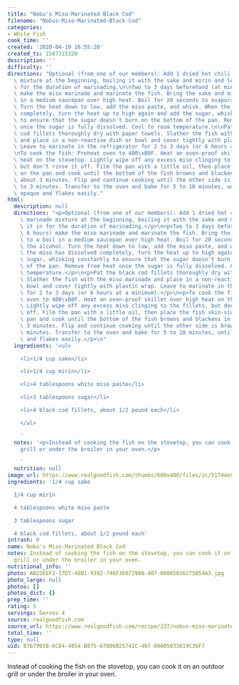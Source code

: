 ```yaml
---
title: "Nobu's Miso-Marinated Black Cod"
filename: "Nobus-Miso-Marinated-Black-Cod"
categories:
- White Fish
cook_time: ''
created: '2020-04-19 16:55:20'
created_ts: 1587315320
description: ''
difficulty: ''
directions: "Optional (from one of our members): Add 1 dried hot chili to the marinade\
  \ mixture at the beginning, boiling it with the sake and mirin and leaving it in\
  \ for the duration of marinading.\n\nTwo to 3 days beforehand (at minimum, 6 hours)\
  \ make the miso marinade and marinate the fish. Bring the sake and mirin to a boil\
  \ in a medium saucepan over high heat. Boil for 20 seconds to evaporate the alcohol.\
  \ Turn the heat down to low, add the miso paste, and whisk. When the miso has dissolved\
  \ completely, turn the heat up to high again and add the sugar, whisking constantly\
  \ to ensure that the sugar doesn't burn on the bottom of the pan. Remove from heat\
  \ once the sugar is fully dissolved. Cool to room temperature.\n\nPat the black\
  \ cod fillets thoroughly dry with paper towels. Slather the fish with the miso marinade\
  \ and place in a non-reactive dish or bowl and cover tightly with plastic wrap.\
  \ Leave to marinate in the refrigerator for 2 to 3 days (or 6 hours at a minimum).\n\
  \nTo cook the fish: Preheat oven to 400\xB0F. Heat an oven-proof skillet over high\
  \ heat on the stovetop. Lightly wipe off any excess miso clinging to the fillets,\
  \ but don't rinse it off. Film the pan with a little oil, then place the fish skin-side-up\
  \ on the pan and cook until the bottom of the fish browns and blackens in spots,\
  \ about 3 minutes. Flip and continue cooking until the other side is browned, 2\
  \ to 3 minutes. Transfer to the oven and bake for 5 to 10 minutes, until fish is\
  \ opaque and flakes easily."
html:
  description: null
  directions: "<p>Optional (from one of our members): Add 1 dried hot chili to the\
    \ marinade mixture at the beginning, boiling it with the sake and mirin and leaving\
    \ it in for the duration of marinading.</p>\n<p>Two to 3 days beforehand (at minimum,\
    \ 6 hours) make the miso marinade and marinate the fish. Bring the sake and mirin\
    \ to a boil in a medium saucepan over high heat. Boil for 20 seconds to evaporate\
    \ the alcohol. Turn the heat down to low, add the miso paste, and whisk. When\
    \ the miso has dissolved completely, turn the heat up to high again and add the\
    \ sugar, whisking constantly to ensure that the sugar doesn't burn on the bottom\
    \ of the pan. Remove from heat once the sugar is fully dissolved. Cool to room\
    \ temperature.</p>\n<p>Pat the black cod fillets thoroughly dry with paper towels.\
    \ Slather the fish with the miso marinade and place in a non-reactive dish or\
    \ bowl and cover tightly with plastic wrap. Leave to marinate in the refrigerator\
    \ for 2 to 3 days (or 6 hours at a minimum).</p>\n<p>To cook the fish: Preheat\
    \ oven to 400\xB0F. Heat an oven-proof skillet over high heat on the stovetop.\
    \ Lightly wipe off any excess miso clinging to the fillets, but don't rinse it\
    \ off. Film the pan with a little oil, then place the fish skin-side-up on the\
    \ pan and cook until the bottom of the fish browns and blackens in spots, about\
    \ 3 minutes. Flip and continue cooking until the other side is browned, 2 to 3\
    \ minutes. Transfer to the oven and bake for 5 to 10 minutes, until fish is opaque\
    \ and flakes easily.</p>\n"
  ingredients: '<ul>

    <li>1/4 cup sake</li>

    <li>1/4 cup mirin</li>

    <li>4 tablespoons white miso paste</li>

    <li>3 tablespoons sugar</li>

    <li>4 black cod fillets, about 1/2 pound each</li>

    </ul>

    '
  notes: '<p>Instead of cooking the fish on the stovetop, you can cook it on an outdoor
    grill or under the broiler in your oven.</p>

    '
  nutrition: null
image_url: https://www.realgoodfish.com/thumbs/600x400/files/zc/51744e8474c5b601a70000b5_w540_sfit__27740.jpg
ingredients: '1/4 cup sake

  1/4 cup mirin

  4 tablespoons white miso paste

  3 tablespoons sugar

  4 black cod fillets, about 1/2 pound each'
intrash: 0
name: Nobu's Miso-Marinated Black Cod
notes: Instead of cooking the fish on the stovetop, you can cook it on an outdoor
  grill or under the broiler in your oven.
nutritional_info: ''
photo: AB22EEF2-37D7-48B1-9392-746F36072988-407-00005036275B54A3.jpg
photo_large: null
photos: []
photos_dict: {}
prep_time: ''
rating: 5
servings: Serves 4
source: realgoodfish.com
source_url: https://www.realgoodfish.com/recipe/237/nobus-miso-marinated-black-cod-recipe
total_time: ''
type: null
uid: 87679938-6C84-4854-B875-67086B25742C-407-00005033619C36F7
---
```

Instead of cooking the fish on the stovetop, you can cook it on an outdoor grill or under the broiler in your oven.
